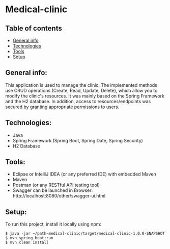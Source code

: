 # Medical-clinic

## Table of contents
* [General info](#general-info)
* [Technologies](#technologies)
* [Tools](#tools)
* [Setup](#setup)

## General info:
This application is used to manage the clinic. The implemented methods use CRUD operations (Create, Read, Update, Delete), which allow you to modify 
the clinic's resources. It was mainly based on the Spring Framework and the H2 database.  In addition, access to resources/endpoints was secured 
by granting appropriate permissions to users.

## Technologies:
* Java
* Spring Framework (Spring Boot, Spring Date, Spring Security)
* H2 Database

## Tools:
* Eclipse or IntelliJ IDEA (or any preferred IDE) with embedded Maven
* Maven
* Postman (or any RESTful API testing tool)
* Swagger can be launched in Browser: http://localhost:8080/other/swagger-ui.html

## Setup:
To run this project, install it locally using npm:

```
$ java -jar ~/path-medical-clinic/target/medical-clinic-1.0.0-SNAPSHOT
$ mvn spring-boot:run
$ mvn clean install
```
